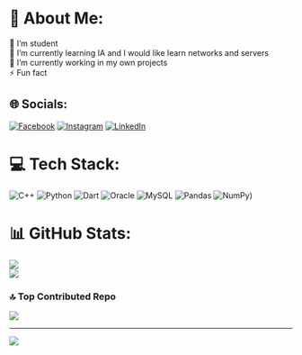 # 💫 About Me:
🔭 I’m student<br>🌱 I’m currently learning IA and I would like learn networks and servers<br>💬 I’m currently working in my own projects<br>⚡ Fun fact


## 🌐 Socials:
[![Facebook](https://img.shields.io/badge/Facebook-%231877F2.svg?logo=Facebook&logoColor=white)](https://facebook.com/ReyMartinQG) [![Instagram](https://img.shields.io/badge/Instagram-%23E4405F.svg?logo=Instagram&logoColor=white)](https://instagram.com/reymartin_qg) [![LinkedIn](https://img.shields.io/badge/LinkedIn-%230077B5.svg?logo=linkedin&logoColor=white)](https://linkedin.com/in/bluesfire) 

# 💻 Tech Stack:
![C++](https://img.shields.io/badge/c++-%2300599C.svg?style=for-the-badge&logo=c%2B%2B&logoColor=white) ![Python](https://img.shields.io/badge/python-3670A0?style=for-the-badge&logo=python&logoColor=ffdd54) ![Dart](https://img.shields.io/badge/dart-%230175C2.svg?style=for-the-badge&logo=dart&logoColor=white) ![Oracle](https://img.shields.io/badge/Oracle-F80000?style=for-the-badge&logo=oracle&logoColor=white) ![MySQL](https://img.shields.io/badge/mysql-%2300f.svg?style=for-the-badge&logo=mysql&logoColor=white) ![Pandas](https://img.shields.io/badge/pandas-%23150458.svg?style=for-the-badge&logo=pandas&logoColor=white) ![NumPy](https://img.shields.io/badge/numpy-%23013243.svg?style=for-the-badge&logo=numpy&logoColor=white))
# 📊 GitHub Stats:
![](https://github-readme-streak-stats.herokuapp.com/?user=Bluesfire1467&theme=bear&hide_border=false)<br/>
![](https://github-readme-stats.vercel.app/api/top-langs/?username=Bluesfire1467&theme=bear&hide_border=false&include_all_commits=false&count_private=false&layout=compact)


### 🔝 Top Contributed Repo
![](https://github-contributor-stats.vercel.app/api?username=Bluesfire1467&limit=5&theme=dracula&combine_all_yearly_contributions=true)

---
[![](https://visitcount.itsvg.in/api?id=Bluesfire1467&icon=0&color=0)](https://visitcount.itsvg.in)

<!-- Proudly created with GPRM ( https://gprm.itsvg.in ) -->
